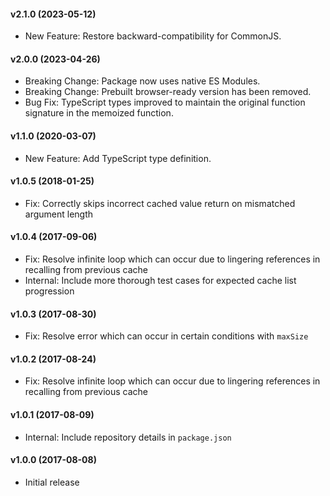 #### v2.1.0 (2023-05-12)

- New Feature: Restore backward-compatibility for CommonJS.

#### v2.0.0 (2023-04-26)

- Breaking Change: Package now uses native ES Modules.
- Breaking Change: Prebuilt browser-ready version has been removed.
- Bug Fix: TypeScript types improved to maintain the original function signature in the memoized function.

#### v1.1.0 (2020-03-07)

- New Feature: Add TypeScript type definition.

#### v1.0.5 (2018-01-25)

- Fix: Correctly skips incorrect cached value return on mismatched argument length

#### v1.0.4 (2017-09-06)

- Fix: Resolve infinite loop which can occur due to lingering references in recalling from previous cache
- Internal: Include more thorough test cases for expected cache list progression

#### v1.0.3 (2017-08-30)

- Fix: Resolve error which can occur in certain conditions with `maxSize`

#### v1.0.2 (2017-08-24)

- Fix: Resolve infinite loop which can occur due to lingering references in recalling from previous cache

#### v1.0.1 (2017-08-09)

- Internal: Include repository details in `package.json`

#### v1.0.0 (2017-08-08)

- Initial release

